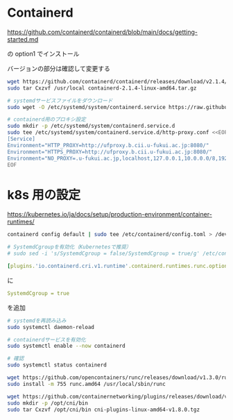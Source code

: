 # Containerd

https://github.com/containerd/containerd/blob/main/docs/getting-started.md

の option1 でインストール

バージョンの部分は確認して変更する

```bash
wget https://github.com/containerd/containerd/releases/download/v2.1.4/containerd-2.1.4-linux-amd64.tar.gz
sudo tar Cxzvf /usr/local containerd-2.1.4-linux-amd64.tar.gz
```

```bash
# systemdサービスファイルをダウンロード
sudo wget -O /etc/systemd/system/containerd.service https://raw.githubusercontent.com/containerd/containerd/main/containerd.service
```

```bash
# containerd用のプロキシ設定
sudo mkdir -p /etc/systemd/system/containerd.service.d
sudo tee /etc/systemd/system/containerd.service.d/http-proxy.conf <<EOF
[Service]
Environment="HTTP_PROXY=http://ufproxy.b.cii.u-fukui.ac.jp:8080/"
Environment="HTTPS_PROXY=http://ufproxy.b.cii.u-fukui.ac.jp:8080/"
Environment="NO_PROXY=.u-fukui.ac.jp,localhost,127.0.0.1,10.0.0.0/8,192.168.0.0/16,172.16.0.0/12,.local,.cluster.local"
EOF
```

# k8s 用の設定

https://kubernetes.io/ja/docs/setup/production-environment/container-runtimes/

```bash
containerd config default | sudo tee /etc/containerd/config.toml > /dev/null

# SystemdCgroupを有効化（Kubernetesで推奨）
# sudo sed -i 's/SystemdCgroup = false/SystemdCgroup = true/g' /etc/containerd/config.toml
```

```yaml
[plugins.'io.containerd.cri.v1.runtime'.containerd.runtimes.runc.options]
```

に

```yaml
SystemdCgroup = true
```

を追加

```bash
# systemdを再読み込み
sudo systemctl daemon-reload

# containerdサービスを有効化
sudo systemctl enable --now containerd

# 確認
sudo systemctl status containerd
```

```bash
wget https://github.com/opencontainers/runc/releases/download/v1.3.0/runc.amd64
sudo install -m 755 runc.amd64 /usr/local/sbin/runc
```

```bash
wget https://github.com/containernetworking/plugins/releases/download/v1.8.0/cni-plugins-linux-amd64-v1.8.0.tgz
sudo mkdir -p /opt/cni/bin
sudo tar Cxzvf /opt/cni/bin cni-plugins-linux-amd64-v1.8.0.tgz
```
